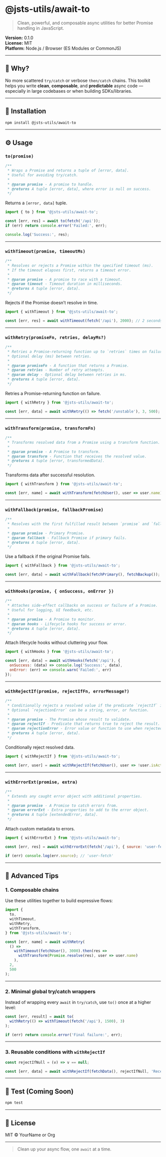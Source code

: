 # @jsts-utils/await-to

> Clean, powerful, and composable async utilities for better Promise handling in JavaScript.

**Version:** 0.1.0\
**License:** MIT\
**Platform:** Node.js / Browser (ES Modules or CommonJS)

---

## 🔧 Why?

No more scattered `try/catch` or verbose `then/catch` chains. This toolkit helps you write **clean**, **composable**, and **predictable** async code — especially in large codebases or when building SDKs/libraries.

---

## 💼 Installation

```bash
npm install @jsts-utils/await-to
```

---

## ⚙️ Usage

### `to(promise)`

```ts
/**
 * Wraps a Promise and returns a tuple of [error, data].
 * Useful for avoiding try/catch.
 *
 * @param promise - A promise to handle.
 * @returns A tuple [error, data], where error is null on success.
 */
```
Returns a `[error, data]` tuple.

```js
import { to } from '@jsts-utils/await-to';

const [err, res] = await to(fetch('/api'));
if (err) return console.error('Failed:', err);

console.log('Success:', res);
```

---

### `withTimeout(promise, timeoutMs)`

```ts
/**
 * Resolves or rejects a Promise within the specified timeout (ms).
 * If the timeout elapses first, returns a timeout error.
 *
 * @param promise - A promise to race with a timeout.
 * @param timeout - Timeout duration in milliseconds.
 * @returns A tuple [error, data].
 */
```
Rejects if the Promise doesn’t resolve in time.

```js
import { withTimeout } from '@jsts-utils/await-to';

const [err, res] = await withTimeout(fetch('/api'), 2000); // 2 seconds
```

---

### `withRetry(promiseFn, retries, delayMs?)`

```ts
/**
 * Retries a Promise-returning function up to `retries` times on failure.
 * Optional delay (ms) between retries.
 *
 * @param promiseFn - A function that returns a Promise.
 * @param retries - Number of retry attempts.
 * @param delay - Optional delay between retries in ms.
 * @returns A tuple [error, data].
 */
```
Retries a Promise-returning function on failure.

```js
import { withRetry } from '@jsts-utils/await-to';

const [err, data] = await withRetry(() => fetch('/unstable'), 3, 500);
```

---

### `withTransform(promise, transformFn)`

```ts
/**
 * Transforms resolved data from a Promise using a transform function.
 *
 * @param promise - A Promise to transform.
 * @param transform - Function that receives the resolved value.
 * @returns A tuple [error, transformedData].
 */
```
Transforms data after successful resolution.

```js
import { withTransform } from '@jsts-utils/await-to';

const [err, name] = await withTransform(fetchUser(), user => user.name);
```

---

### `withFallback(promise, fallbackPromise)`

```ts
/**
 * Resolves with the first fulfilled result between `promise` and `fallback`.
 *
 * @param promise - Primary Promise.
 * @param fallback - Fallback Promise if primary fails.
 * @returns A tuple [error, data].
 */
```
Use a fallback if the original Promise fails.

```js
import { withFallback } from '@jsts-utils/await-to';

const [err, data] = await withFallback(fetchPrimary(), fetchBackup());
```

---

### `withHooks(promise, { onSuccess, onError })`

```ts
/**
 * Attaches side-effect callbacks on success or failure of a Promise.
 * Useful for logging, UI feedback, etc.
 *
 * @param promise - A Promise to monitor.
 * @param hooks - Lifecycle hooks for success or error.
 * @returns A tuple [error, data].
 */
```
Attach lifecycle hooks without cluttering your flow.

```js
import { withHooks } from '@jsts-utils/await-to';

const [err, data] = await withHooks(fetch('/api'), {
  onSuccess: (data) => console.log('Success:', data),
  onError: (err) => console.warn('Failed:', err)
});
```

---

### `withRejectIf(promise, rejectIfFn, errorMessage?)`

```ts
/**
 * Conditionally rejects a resolved value if the predicate `rejectIf` is true.
 * Optional `rejectionError` can be a string, error, or function.
 *
 * @param promise - The Promise whose result to validate.
 * @param rejectIf - Predicate that returns true to reject the result.
 * @param rejectionError - Error value or function to use when rejected.
 * @returns A tuple [error, data].
 */
```
Conditionally reject resolved data.

```js
import { withRejectIf } from '@jsts-utils/await-to';

const [err, user] = await withRejectIf(fetchUser(), user => !user.isActive, 'Inactive user');
```

---

### `withErrorExt(promise, extra)`

```ts
/**
 * Extends any caught error object with additional properties.
 *
 * @param promise - A Promise to catch errors from.
 * @param errorExt - Extra properties to add to the error object.
 * @returns A tuple [extendedError, data].
 */
```
Attach custom metadata to errors.

```js
import { withErrorExt } from '@jsts-utils/await-to';

const [err, res] = await withErrorExt(fetch('/api'), { source: 'user-fetch' });

if (err) console.log(err.source); // 'user-fetch'
```

---

## 🧠 Advanced Tips

### 1. Composable chains

Use these utilities together to build expressive flows:

```js
import {
  to,
  withTimeout,
  withRetry,
  withTransform,
} from '@jsts-utils/await-to';

const [err, name] = await withRetry(
  () =>
    withTimeout(fetchUser(), 3000).then(res =>
      withTransform(Promise.resolve(res), user => user.name)
    ),
  2,
  500
);
```

---

### 2. Minimal global try/catch wrappers

Instead of wrapping every `await` in `try/catch`, use `to()` once at a higher level:

```js
const [err, result] = await to(
  withRetry(() => withTimeout(fetch('/api'), 1500), 3)
);

if (err) return console.error('Final failure:', err);
```

---

### 3. Reusable conditions with `withRejectIf`

```js
const rejectIfNull = (v) => v == null;

const [err, data] = await withRejectIf(fetchData(), rejectIfNull, 'Received null!');
```

---

## 🧪 Test (Coming Soon)

```bash
npm test
```

---

## 📄 License

MIT © YourName or Org

---

> Clean up your async flow, one `await` at a time.

